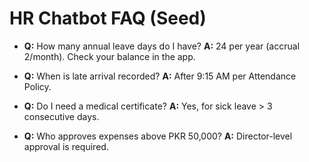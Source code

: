 # HR Chatbot FAQ (Seed)

- **Q:** How many annual leave days do I have?
  **A:** 24 per year (accrual 2/month). Check your balance in the app.

- **Q:** When is late arrival recorded?
  **A:** After 9:15 AM per Attendance Policy.

- **Q:** Do I need a medical certificate?
  **A:** Yes, for sick leave > 3 consecutive days.

- **Q:** Who approves expenses above PKR 50,000?
  **A:** Director-level approval is required.

